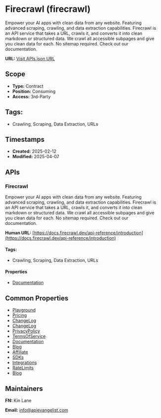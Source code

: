 # Firecrawl (firecrawl)
Empower your AI apps with clean data from any website. Featuring advanced scraping, crawling, and data extraction capabilities. Firecrawl is an API service that takes a URL, crawls it, and converts it into clean markdown or structured data. We crawl all accessible subpages and give you clean data for each. No sitemap required. Check out our documentation.

**URL:** [Visit APIs.json URL](https://raw.githubusercontent.com/api-evangelist/firecrawl/refs/heads/main/apis.yml)

## Scope

- **Type:** Contract 
- **Position:** Consuming 
- **Access:** 3rd-Party 

## Tags:

 - Crawling, Scraping, Data Extraction, URLs

## Timestamps

- **Created:** 2025-02-12 
- **Modified:** 2025-04-07 

## APIs

### Firecrawl
Empower your AI apps with clean data from any website. Featuring advanced scraping, crawling, and data extraction capabilities. Firecrawl is an API service that takes a URL, crawls it, and converts it into clean markdown or structured data. We crawl all accessible subpages and give you clean data for each. No sitemap required. Check out our documentation.

**Human URL:** [https://docs.firecrawl.dev/api-reference/introduction](https://docs.firecrawl.dev/api-reference/introduction)


#### Tags:

 - Crawling, Scraping, Data Extraction, URLs

#### Properties

- [Documentation](https://docs.firecrawl.dev/api-reference/introduction)

## Common Properties

- [Playground](https://www.firecrawl.dev/playground)
- [Pricing](https://www.firecrawl.dev/pricing)
- [ChangeLog](https://www.firecrawl.dev/changelog)
- [ChangeLog](https://www.firecrawl.dev/changelog)
- [PrivacyPolicy](https://www.firecrawl.dev/privacy-policy)
- [TermsOfService](https://www.firecrawl.dev/terms-of-service)
- [Documentation](https://docs.firecrawl.dev/introduction)
- [Blog](https://www.firecrawl.dev/blog)
- [Affiliate](https://www.firecrawl.dev/affiliate-program)
- [SDKs](https://docs.firecrawl.dev/sdks/overview)
- [Integrations](https://docs.firecrawl.dev/integrations)
- [RateLimits](https://docs.firecrawl.dev/rate-limits)
- [Blog](https://www.firecrawl.dev/blog)

## Maintainers

**FN:** Kin Lane

**Email:** info@apievangelist.com

